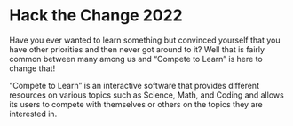 # Hack the Change 2022

Have you ever wanted to learn something but convinced yourself that you have other priorities and then never got around to it? Well that is fairly common between many among us and “Compete to Learn” is here to change that!

“Compete to Learn” is an interactive software that provides different resources on various topics such as Science, Math, and Coding and allows its users to compete with themselves or others on the topics they are interested in. 
